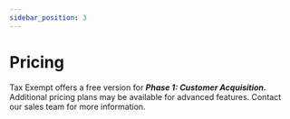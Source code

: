 ```yaml
---
sidebar_position: 3
---
```


# Pricing
Tax Exempt offers a free version for <b><i>Phase 1: Customer Acquisition.</i></b> Additional pricing plans may be available for advanced features. Contact our sales team for more information. 
